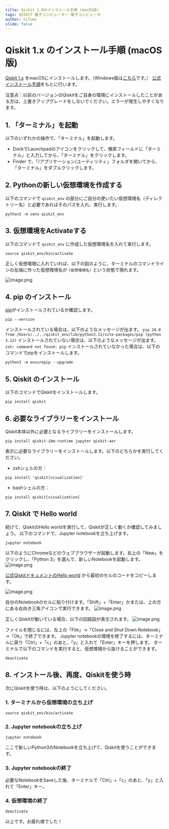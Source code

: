 ```yaml
---
title: Qiskit 1.0のインストール手順 (macOS版)
tags: QISKIT 量子コンピューター 量子コンピュータ
author: kifumi
slide: false
---
```

# Qiskit 1.x のインストール手順 (macOS版)
[Qiskit 1.x](https://www.ibm.com/quantum/qiskit) をmacOSにインストールします。（Windows版は[こちら](install_win.md)です。）
[公式インストール手順](https://docs.quantum.ibm.com/start/install)をもとに行います。

注意点：以前のバージョンのQiskitをご自身の環境にインストールしたことがある方は、上書きアップグレードをしないでください。エラーが発生しやすくなります。

## 1. 「ターミナル」を起動
以下のいずれかの操作で、「ターミナル」を起動します。
- DockでLaunchpadのアイコンをクリックして、検索フィールドに「ターミナル」と入力してから、「ターミナル」をクリックします。
- Finder で、「/アプリケーション/ユーティリティ」フォルダを開いてから、「ターミナル」をダブルクリックします。

## 2. Pythonの新しい仮想環境を作成する
以下のコマンドで `qiskit_env` の部分にご自分の使いたい仮想環境名（ディレクトリー名）と必要であればそのパスを入れ、実行します。

```
python3 -m venv qiskit_env
```

## 3. 仮想環境をActivateする
以下のコマンドで `qiskit_env` に作成した仮想環境名を入れて実行します。
```
source qiskit_env/bin/activate
```
正しく仮想環境に入れていれば、以下の図のように、ターミナルのコマンドラインの左端に作った仮想環境名が `(仮想環境名)` という状態で現れます。

![image.png](https://qiita-image-store.s3.ap-northeast-1.amazonaws.com/0/151117/7525a607-c6c4-7b82-98b9-4fa785aae442.png)

## 4. pip のインストール
[pip](https://pip.pypa.io/en/stable/installation/)がインストールされているか確認します。
```
pip --version
```
インストールされている場合は、以下のようなメッセージが出ます。
```pip 24.0 from /Users/../../qiskit_env/lib/python3.12/site-packages/pip (python 3.12)```
インストールされていない場合は、以下のようなメッセージが出ます。
```zsh: command not found: pip```
インストールされていなかった場合は、以下のコマンドでpipをインストールします。
```
python3 -m ensurepip --upgrade
```

## 5. Qiskit のインストール
以下のコマンドでQiskitをインストールします。
```
pip install qiskit
```
## 6. 必要なライブラリーをインストール
Qiskit本体以外に必要となるライブラリーをインストールします。
```
pip install qiskit-ibm-runtime jupyter qiskit-aer
```
表示に必要なライブラリーをインストールします。以下のどちらかを実行してください。
- zshシェルの方：
```
pip install 'qiskit[visualization]'
```
- bashシェルの方：
```
pip install qiskit[visualization]
```
## 7. Qiskit で Hello world
続けて、QiskitのHello worldを実行して、Qiskitが正しく動くか確認してみましょう。
以下のコマンドで、Jupyter notebookを立ち上げます。
```
jupyter notebook
```
以下のようにChromeなどのウェブブラウザーが起動します。右上の「New」をクリックし、「Python 3」を選んで、新しいNotebookを起動します。
![image.png](https://qiita-image-store.s3.ap-northeast-1.amazonaws.com/0/151117/57f9b06c-d797-67f4-44d8-d61946521602.png)

[公式QiskitドキュメントのHello world](https://docs.quantum.ibm.com/start/hello-world) から最初のセルのコードをコピーします。

![image.png](https://qiita-image-store.s3.ap-northeast-1.amazonaws.com/0/151117/f28ca8d6-99ac-e749-2fa6-daaaf1632445.png)

自分のNotebookのセルに貼り付けます。「Shift」+「Enter」かまたは、上の方にある右向き三角アイコンで実行できます。
![image.png](https://qiita-image-store.s3.ap-northeast-1.amazonaws.com/0/151117/7ceccdb1-66eb-80ee-3a35-d1dffbab177f.png)

正しくQiskitが動いている場合、以下の回路図が表示されます。
![image.png](https://qiita-image-store.s3.ap-northeast-1.amazonaws.com/0/151117/ff7df460-6907-9956-fb16-27f7c22a79df.png)

ファイルを閉じるには、左上の「File」→「Close and Shut Down Notebook」→「Ok」で終了できます。
Jupyter notebookの環境を修了するには、ターミナルに戻り「Ctrl」+「c」のあと、「y」と入れて「Enter」キーを押します。
ターミナルで以下のコマンドを実行すると、仮想環境から抜けることができます。
```
deactivate
```

## 8. インストール後、再度、Qiskitを使う時
次にQiskitを使う時は、以下のようにしてください。
### 1. ターミナルから仮想環境の立ち上げ
```
source qiskit_env/bin/activate
```
### 2. Jupyter notebookの立ち上げ
```
jupyter notebook
```
ここで新しいPython3のNotebookを立ち上げて、Qiskitを使うことができます。

### 3. Jupyter notebookの終了
必要なNotebookをSaveした後、ターミナルで「Ctrl」+「c」のあと、「y」と入れて「Enter」キー。
### 4. 仮想環境の終了
```
deactivate
```

以上です。お疲れ様でした！

